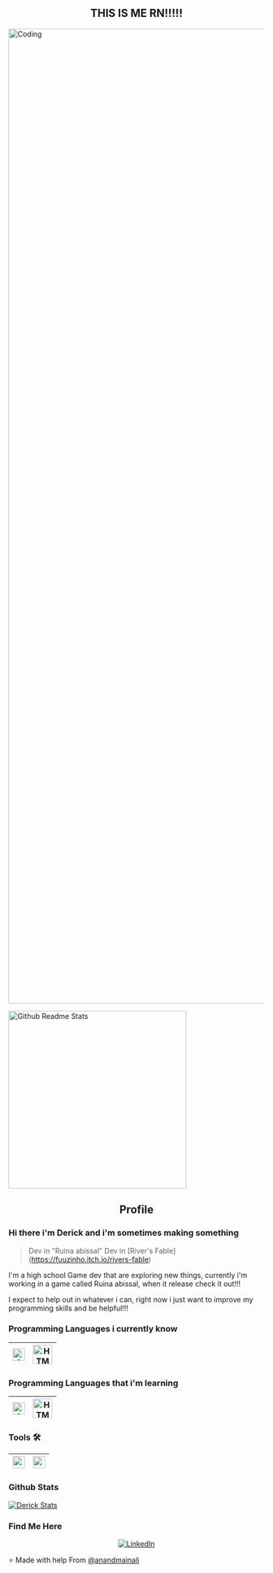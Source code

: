 <div>
  <h2 Align ="center">THIS IS ME RN!!!!!</h2>
  <img align="center" alt="Coding" width="1920" src="https://i.pinimg.com/originals/49/1e/cf/491ecfcebd2192e29b758ca798717ec6.gif">
<p align="center">

</div>
  

 <img width="350px" src="https://res.cloudinary.com/anuraghazra/image/upload/v1594908242/logo_ccswme.svg" align="center" alt="Github Readme Stats" />
 <h2 align="center">Profile</h2>
</p>


### Hi there i'm Derick and i'm sometimes making something
> Dev in "Ruina abissal"
> Dev in [River's Fable] (https://fuuzinho.itch.io/rivers-fable) 

<div Main>
 <p>
I'm a high school Game dev that are exploring new things, currently i'm working in a game called Ruina abissal, when it release check it out!!!

I expect to help out in whatever i can, right now i just want to improve my programming skills and be helpful!!!
</p>
</div>

### Programming Languages i currently know

| <img src= "https://upload.wikimedia.org/wikipedia/commons/4/4f/Csharp_Logo.png" alt="C#" width="24"> |<img src="https://upload.wikimedia.org/wikipedia/commons/thumb/6/61/HTML5_logo_and_wordmark.svg/512px-HTML5_logo_and_wordmark.svg.png" alt="HTML" width="38">  | 
|---|---|

 ### Programming Languages that i'm learning

| <img src="https://upload.wikimedia.org/wikipedia/commons/thumb/1/18/ISO_C%2B%2B_Logo.svg/1200px-ISO_C%2B%2B_Logo.svg.png" alt="C#" width="24"> | <img src="https://upload.wikimedia.org/wikipedia/commons/thumb/6/61/HTML5_logo_and_wordmark.svg/512px-HTML5_logo_and_wordmark.svg.png" alt="HTML" width="38"> 
|---|---|
 
### Tools 🛠️

| [<img src="https://1000logos.net/wp-content/uploads/2023/04/Visual-Studio-Logo-2019.png" alt="vscode" width="24">](https://code.visualstudio.com/) | [<img src="https://1000logos.net/wp-content/uploads/2021/10/Unity-logo.png" alt="unity" width="24">](https://unity.com)
|---|---|

### Github Stats

[![Derick Stats](https://github-readme-stats.vercel.app/api?username=DerickDesenvolveAlgo_icons=true&count_private=true)](https://github.com/DerickDesenvolveAlgo)


<h3> Find Me Here </h3>

<p align="center">
<a href="https://www.linkedin.com/in/derickoliveiradeveloper/" target="_blank"><img alt="LinkedIn" src="https://img.shields.io/badge/LinkedIn-@derickoliveiradeveloper-blue?style=flat&logo=linkedin"></a>
</p>


⭐️ Made with help From  [@anandmainali](https://github.com/anandmainali)


